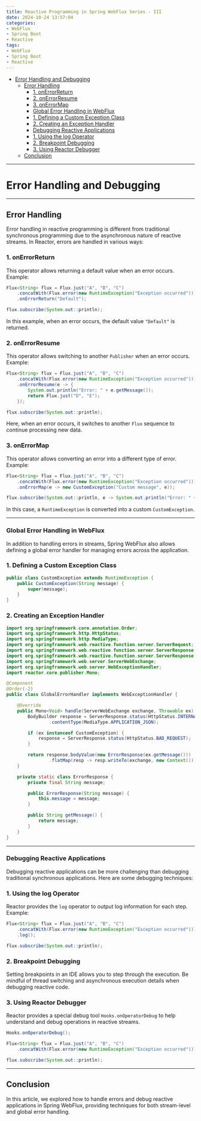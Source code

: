 ```yaml
---
title: Reactive Programming in Spring WebFlux Series - III
date: 2024-10-24 13:57:04
categories:
- WebFlux
- Spring Boot
- Reactive
tags:
- WebFlux
- Spring Boot
- Reactive
---
```


- [Error Handling and Debugging](#error-handling-and-debugging)
  - [Error Handling](#error-handling)
    - [1. onErrorReturn](#1-onerrorreturn)
    - [2. onErrorResume](#2-onerrorresume)
    - [3. onErrorMap](#3-onerrormap)
    - [Global Error Handling in WebFlux](#global-error-handling-in-webflux)
    - [1. Defining a Custom Exception Class](#1-defining-a-custom-exception-class)
    - [2. Creating an Exception Handler](#2-creating-an-exception-handler)
    - [Debugging Reactive Applications](#debugging-reactive-applications)
    - [1. Using the log Operator](#1-using-the-log-operator)
    - [2. Breakpoint Debugging](#2-breakpoint-debugging)
    - [ 3. Using Reactor Debugger](#-3-using-reactor-debugger)
  - [Conclusion](#conclusion)

---

# Error Handling and Debugging
---

<a name="error-handling"></a> 
## Error Handling

Error handling in reactive programming is different from traditional synchronous programming due to the asynchronous nature of reactive streams. In Reactor, errors are handled in various ways:

<a name="onerrorreturn"></a> 
### 1. onErrorReturn

This operator allows returning a default value when an error occurs. Example:

```java
Flux<String> flux = Flux.just("A", "B", "C")
    .concatWith(Flux.error(new RuntimeException("Exception occurred")))
    .onErrorReturn("Default");

flux.subscribe(System.out::println);
```

In this example, when an error occurs, the default value `"Default"` is returned.

<a name="onerrorresume"></a>
### 2. onErrorResume

This operator allows switching to another `Publisher` when an error occurs. Example:

```java
Flux<String> flux = Flux.just("A", "B", "C")
    .concatWith(Flux.error(new RuntimeException("Exception occurred")))
    .onErrorResume(e -> {
        System.out.println("Error: " + e.getMessage());
        return Flux.just("D", "E");
    });

flux.subscribe(System.out::println);
```

Here, when an error occurs, it switches to another `Flux` sequence to continue processing new data.

<a name="onerrormap"></a>
### 3. onErrorMap

This operator allows converting an error into a different type of error. Example:

```java
Flux<String> flux = Flux.just("A", "B", "C")
    .concatWith(Flux.error(new RuntimeException("Exception occurred")))
    .onErrorMap(e -> new CustomException("Custom message", e));

flux.subscribe(System.out::println, e -> System.out.println("Error: " + e.getMessage()));
```

In this case, a `RuntimeException` is converted into a custom `CustomException`.

---

<a name="global-error-handling-in-webflux"></a>
### Global Error Handling in WebFlux

In addition to handling errors in streams, Spring WebFlux also allows defining a global error handler for managing errors across the application.

<a name="defining-a-custom-exception-class"></a>
### 1. Defining a Custom Exception Class

```java
public class CustomException extends RuntimeException {
    public CustomException(String message) {
        super(message);
    }
}
```

<a name="creating-an-exception-handler"></a>
### 2. Creating an Exception Handler

```java
import org.springframework.core.annotation.Order;
import org.springframework.http.HttpStatus;
import org.springframework.http.MediaType;
import org.springframework.web.reactive.function.server.ServerRequest;
import org.springframework.web.reactive.function.server.ServerResponse;
import org.springframework.web.reactive.function.server.ServerResponse.BodyBuilder;
import org.springframework.web.server.ServerWebExchange;
import org.springframework.web.server.WebExceptionHandler;
import reactor.core.publisher.Mono;

@Component
@Order(-2)
public class GlobalErrorHandler implements WebExceptionHandler {

    @Override
    public Mono<Void> handle(ServerWebExchange exchange, Throwable ex) {
        BodyBuilder response = ServerResponse.status(HttpStatus.INTERNAL_SERVER_ERROR)
                .contentType(MediaType.APPLICATION_JSON);

        if (ex instanceof CustomException) {
            response = ServerResponse.status(HttpStatus.BAD_REQUEST);
        }

        return response.bodyValue(new ErrorResponse(ex.getMessage()))
                .flatMap(resp -> resp.writeTo(exchange, new Context()));
    }

    private static class ErrorResponse {
        private final String message;

        public ErrorResponse(String message) {
            this.message = message;
        }

        public String getMessage() {
            return message;
        }
    }
}
```

---

<a name="debugging-reactive-applications"></a>
### Debugging Reactive Applications

Debugging reactive applications can be more challenging than debugging traditional synchronous applications. Here are some debugging techniques:

<a name="using-the-log-operator"></a>
### 1. Using the log Operator

Reactor provides the `log` operator to output log information for each step. Example:

```java
Flux<String> flux = Flux.just("A", "B", "C")
    .concatWith(Flux.error(new RuntimeException("Exception occurred")))
    .log();

flux.subscribe(System.out::println);
```

<a name="breakpoint-debugging"></a>
### 2. Breakpoint Debugging

Setting breakpoints in an IDE allows you to step through the execution. Be mindful of thread switching and asynchronous execution details when debugging reactive code.

### <a name="using-reactor-debugger"></a> 3. Using Reactor Debugger
Reactor provides a special debug tool `Hooks.onOperatorDebug` to help understand and debug operations in reactive streams.

```java
Hooks.onOperatorDebug();

Flux<String> flux = Flux.just("A", "B", "C")
    .concatWith(Flux.error(new RuntimeException("Exception occurred")));

flux.subscribe(System.out::println);
```

---

<a name="conclusion"></a>
## Conclusion

In this article, we explored how to handle errors and debug reactive applications in Spring WebFlux, providing techniques for both stream-level and global error handling.

